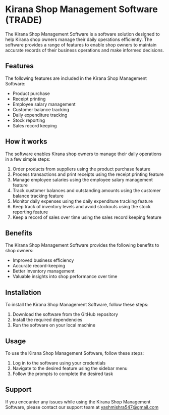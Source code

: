 # Kirana Shop Management Software (TRADE)

The Kirana Shop Management Software is a software solution designed to help Kirana shop owners manage their daily operations efficiently. The software provides a range of features to enable shop owners to maintain accurate records of their business operations and make informed decisions.

## Features

The following features are included in the Kirana Shop Management Software:

- Product purchase
- Receipt printing
- Employee salary management
- Customer balance tracking
- Daily expenditure tracking
- Stock reporting
- Sales record keeping

## How it works

The software enables Kirana shop owners to manage their daily operations in a few simple steps:

1. Order products from suppliers using the product purchase feature
2. Process transactions and print receipts using the receipt printing feature
3. Manage employee salaries using the employee salary management feature
4. Track customer balances and outstanding amounts using the customer balance tracking feature
5. Monitor daily expenses using the daily expenditure tracking feature
6. Keep track of inventory levels and avoid stockouts using the stock reporting feature
7. Keep a record of sales over time using the sales record keeping feature

## Benefits

The Kirana Shop Management Software provides the following benefits to shop owners:

- Improved business efficiency
- Accurate record-keeping
- Better inventory management
- Valuable insights into shop performance over time

## Installation

To install the Kirana Shop Management Software, follow these steps:

1. Download the software from the GitHub repository
2. Install the required dependencies
3. Run the software on your local machine

## Usage

To use the Kirana Shop Management Software, follow these steps:

1. Log in to the software using your credentials
2. Navigate to the desired feature using the sidebar menu
3. Follow the prompts to complete the desired task

## Support

If you encounter any issues while using the Kirana Shop Management Software, please contact our support team at yashmishra547@gmail.com
